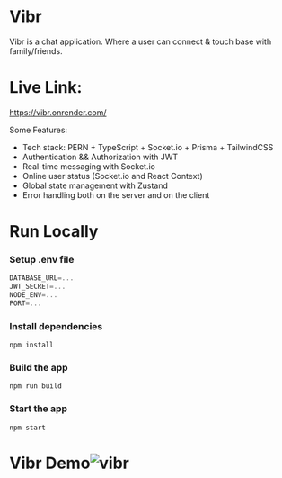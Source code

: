 # Vibr

Vibr is a chat application. Where a user can connect & touch base with family/friends.

# Live Link:
https://vibr.onrender.com/

Some Features:

-   Tech stack: PERN + TypeScript + Socket.io + Prisma + TailwindCSS
-   Authentication && Authorization with JWT
-   Real-time messaging with Socket.io
-   Online user status (Socket.io and React Context)
-   Global state management with Zustand
-   Error handling both on the server and on the client

# Run Locally

### Setup .env file

```js
DATABASE_URL=...
JWT_SECRET=...
NODE_ENV=...
PORT=...
```

### Install dependencies

```shell
npm install
```

### Build the app

```shell
npm run build
```

### Start the app

```shell
npm start
```

# Vibr Demo![vibr](https://github.com/user-attachments/assets/7db83e9f-a5fe-4cd9-88cc-563a2778ddba)



